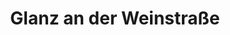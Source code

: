 ---
title: Glanz an der Weinstraße
url: /glanz-an-der-weinstrasse/
latitude: 46.662
longitude: 15.548
---